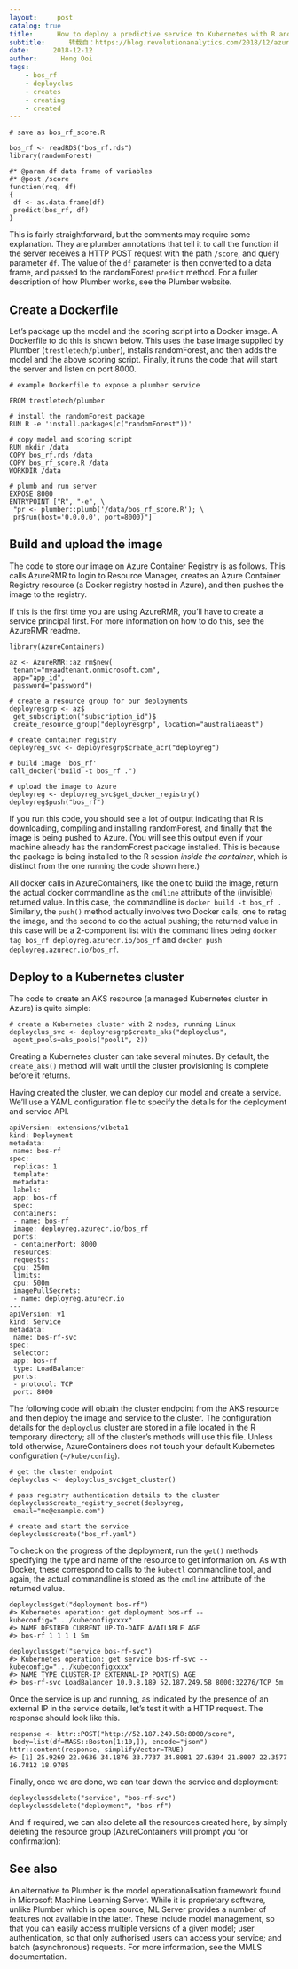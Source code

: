 ```yaml
---
layout:     post
catalog: true
title:      How to deploy a predictive service to Kubernetes with R and the AzureContainers package
subtitle:      转载自：https://blog.revolutionanalytics.com/2018/12/azurecontainers.html
date:      2018-12-12
author:      Hong Ooi
tags:
    - bos_rf
    - deployclus
    - creates
    - creating
    - created
---
```


```
# save as bos_rf_score.R

bos_rf <- readRDS("bos_rf.rds")
library(randomForest)

#* @param df data frame of variables
#* @post /score
function(req, df)
{
 df <- as.data.frame(df)
 predict(bos_rf, df)
}
```

This is fairly straightforward, but the comments may require some explanation. They are plumber annotations that tell it to call the function if the server receives a HTTP POST request with the path `/score`, and query parameter `df`. The value of the `df` parameter is then converted to a data frame, and passed to the randomForest `predict` method. For a fuller description of how Plumber works, see the Plumber website.

## Create a Dockerfile

Let’s package up the model and the scoring script into a Docker image. A Dockerfile to do this is shown below. This uses the base image supplied by Plumber (`trestletech/plumber`), installs randomForest, and then adds the model and the above scoring script. Finally, it runs the code that will start the server and listen on port 8000.

```
# example Dockerfile to expose a plumber service

FROM trestletech/plumber

# install the randomForest package
RUN R -e 'install.packages(c("randomForest"))'

# copy model and scoring script
RUN mkdir /data
COPY bos_rf.rds /data
COPY bos_rf_score.R /data
WORKDIR /data

# plumb and run server
EXPOSE 8000
ENTRYPOINT ["R", "-e", \
 "pr <- plumber::plumb('/data/bos_rf_score.R'); \
 pr$run(host='0.0.0.0', port=8000)"]
```

## Build and upload the image

The code to store our image on Azure Container Registry is as follows. This calls AzureRMR to login to Resource Manager, creates an Azure Container Registry resource (a Docker registry hosted in Azure), and then pushes the image to the registry.

If this is the first time you are using AzureRMR, you’ll have to create a service principal first. For more information on how to do this, see the AzureRMR readme.

```
library(AzureContainers)

az <- AzureRMR::az_rm$new(
 tenant="myaadtenant.onmicrosoft.com",
 app="app_id",
 password="password")

# create a resource group for our deployments
deployresgrp <- az$
 get_subscription("subscription_id")$
 create_resource_group("deployresgrp", location="australiaeast")

# create container registry
deployreg_svc <- deployresgrp$create_acr("deployreg")

# build image 'bos_rf'
call_docker("build -t bos_rf .")

# upload the image to Azure
deployreg <- deployreg_svc$get_docker_registry()
deployreg$push("bos_rf")
```

If you run this code, you should see a lot of output indicating that R is downloading, compiling and installing randomForest, and finally that the image is being pushed to Azure. (You will see this output even if your machine already has the randomForest package installed. This is because the package is being installed to the R session *inside the container*, which is distinct from the one running the code shown here.)

All docker calls in AzureContainers, like the one to build the image, return the actual docker commandline as the `cmdline` attribute of the (invisible) returned value. In this case, the commandline is `docker build -t bos_rf .` Similarly, the `push()` method actually involves two Docker calls, one to retag the image, and the second to do the actual pushing; the returned value in this case will be a 2-component list with the command lines being `docker tag bos_rf deployreg.azurecr.io/bos_rf` and `docker push deployreg.azurecr.io/bos_rf`.

## Deploy to a Kubernetes cluster

The code to create an AKS resource (a managed Kubernetes cluster in Azure) is quite simple:

```
# create a Kubernetes cluster with 2 nodes, running Linux
deployclus_svc <- deployresgrp$create_aks("deployclus",
 agent_pools=aks_pools("pool1", 2))
```

Creating a Kubernetes cluster can take several minutes. By default, the `create_aks()` method will wait until the cluster provisioning is complete before it returns.

Having created the cluster, we can deploy our model and create a service. We’ll use a YAML configuration file to specify the details for the deployment and service API.

```
apiVersion: extensions/v1beta1
kind: Deployment
metadata:
 name: bos-rf
spec:
 replicas: 1
 template:
 metadata:
 labels:
 app: bos-rf
 spec:
 containers:
 - name: bos-rf
 image: deployreg.azurecr.io/bos_rf
 ports:
 - containerPort: 8000
 resources:
 requests:
 cpu: 250m
 limits:
 cpu: 500m
 imagePullSecrets:
 - name: deployreg.azurecr.io
---
apiVersion: v1
kind: Service
metadata:
 name: bos-rf-svc
spec:
 selector:
 app: bos-rf
 type: LoadBalancer
 ports:
 - protocol: TCP
 port: 8000
```

The following code will obtain the cluster endpoint from the AKS resource and then deploy the image and service to the cluster. The configuration details for the `deployclus` cluster are stored in a file located in the R temporary directory; all of the cluster’s methods will use this file. Unless told otherwise, AzureContainers does not touch your default Kubernetes configuration (`~/kube/config`).

```
# get the cluster endpoint
deployclus <- deployclus_svc$get_cluster()

# pass registry authentication details to the cluster
deployclus$create_registry_secret(deployreg,
 email="me@example.com")

# create and start the service
deployclus$create("bos_rf.yaml")
```

To check on the progress of the deployment, run the `get()` methods specifying the type and name of the resource to get information on. As with Docker, these correspond to calls to the `kubectl` commandline tool, and again, the actual commandline is stored as the `cmdline` attribute of the returned value.

```
deployclus$get("deployment bos-rf")
#> Kubernetes operation: get deployment bos-rf --kubeconfig=".../kubeconfigxxxx"
#> NAME DESIRED CURRENT UP-TO-DATE AVAILABLE AGE
#> bos-rf 1 1 1 1 5m

deployclus$get("service bos-rf-svc")
#> Kubernetes operation: get service bos-rf-svc --kubeconfig=".../kubeconfigxxxx"
#> NAME TYPE CLUSTER-IP EXTERNAL-IP PORT(S) AGE
#> bos-rf-svc LoadBalancer 10.0.8.189 52.187.249.58 8000:32276/TCP 5m 
```

Once the service is up and running, as indicated by the presence of an external IP in the service details, let’s test it with a HTTP request. The response should look like this.

```
response <- httr::POST("http://52.187.249.58:8000/score",
 body=list(df=MASS::Boston[1:10,]), encode="json")
httr::content(response, simplifyVector=TRUE)
#> [1] 25.9269 22.0636 34.1876 33.7737 34.8081 27.6394 21.8007 22.3577 16.7812 18.9785
```

Finally, once we are done, we can tear down the service and deployment:

```
deployclus$delete("service", "bos-rf-svc")
deployclus$delete("deployment", "bos-rf")
```

And if required, we can also delete all the resources created here, by simply deleting the resource group (AzureContainers will prompt you for confirmation):

## See also

An alternative to Plumber is the model operationalisation framework found in Microsoft Machine Learning Server. While it is proprietary software, unlike Plumber which is open source, ML Server provides a number of features not available in the latter. These include model management, so that you can easily access multiple versions of a given model; user authentication, so that only authorised users can access your service; and batch (asynchronous) requests. For more information, see the MMLS documentation.

